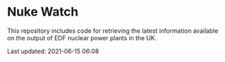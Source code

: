 # Nuke Watch

This repository includes code for retrieving the latest information available on the output of EDF nuclear power plants in the UK.

Last updated: 2021-06-15 06:08